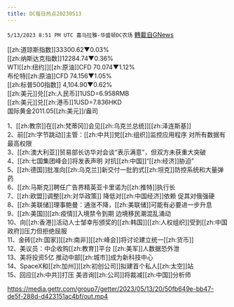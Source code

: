 ```yaml
---
title: DC每日热点20230513
---
```

`5/13/2023 8:51 PM UTC 喜马拉雅-华盛顿DC农场` [轉載自GNews](https://gnews.org/articles/1298369)

[[zh:道琼斯指数]]33300.62▼0.03%  
[[zh:纳斯达克指数]]12284.74▼0.36%  
WTI[[zh:纽约]][[zh:原油]]CFD 70.074▼1.12%  
布伦特[[zh:原油]]CFD 74.156▼1.05%  
[[zh:标普500指数]] 4,104.90▼0.62%  
[[zh:美元]]兑[[zh:人民币]]1USD=6.958RMB  
[[zh:美元]]兑[[zh:港币]]1USD=7.836HKD  
国际黄金2011.05[[zh:美元]]/盎司  
  
1、[[zh:教宗]]在[[zh:梵蒂冈]]会见[[zh:乌克兰总统]][[zh:泽连斯基]]  
2、前[[zh:字节跳动]]主管：[[zh:中共]]党[[zh:组织]]监控应用程序 对所有数据有最高权限  
3、[[zh:澳大利亚]]贸易部长访华对会谈“表示满意”，但双方未获重大突破  
4、[[zh:七国集团峰会]]将发表声明 对抗[[zh:中国]]“[[zh:经济]]胁迫”  
5、[[zh:德国]]批准向[[zh:乌克兰]]新交付一批豹式[[zh:坦克]]防控系统和大量弹药  
6、[[zh:马斯克]]聘任广告界精英亚卡里诺为[[zh:推特]]执行长  
7、[[zh:欧盟]]调整[[zh:对华政策]] 降低对[[zh:中国经济]]依赖 促其对俄强硬  
8、[[zh:美联储]]理事鲍曼：通涨不降，[[zh:美联储]]可能有必要进一步升息  
9、[[zh:美国]][[zh:疫情]]入境禁令到期 边境移民潮混乱涌动  
10、向[[zh:香港]]活动人士邹幸彤颁奖的[[zh:韩国]][[zh:人权组织]]受到[[zh:中国政府]]压力但拒绝屈服  
11、金砖[[zh:国家]][[zh:南非]][[zh:峰会]]将讨论建立统一[[zh:货币]]  
12、美议员：中企收购[[zh:教育]]平台 [[zh:美军]]人数据恐外泄  
13、美将投资5亿 推动中部[[zh:城市]]成为新科技中心  
14、SpaceX和[[zh:加州]][[zh:初创公司]]拟建首个私人[[zh:太空]]站  
15、回应[[zh:中共]]打压 美咨询[[zh:公司]]将裁减[[zh:中国]]分析师

https://media.gettr.com/group7/getter/2023/05/13/20/50fb649e-bb47-de5f-288d-d423151ac4bf/out.mp4


